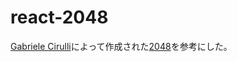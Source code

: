 # react-2048

[Gabriele Cirulli](https://github.com/gabrielecirulli)によって作成された[2048](https://github.com/gabrielecirulli/2048)を参考にした。
